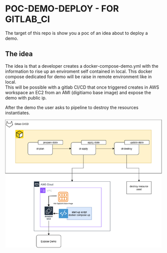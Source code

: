 # POC-DEMO-DEPLOY - FOR GITLAB_CI

The target of this repo is show you a poc of an idea about to deploy a demo.

## The idea

The idea is that a developer creates a docker-compose-demo.yml with the information to rise up an enviroment self contained in local.
This docker compose dedicated for demo will be raise in remote environment like in local.\
This will be possible with a gitlab CI/CD that once triggered creates in AWS workspace an EC2 from an AMI (digitiamo base image) and expose the demo with public ip.

After the demo the user asks to pipeline to destroy the resources instantiates.

![poc-demo-deploy](./files/poc-demo-deploy.drawio.png)


